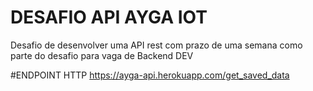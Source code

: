 # DESAFIO API AYGA IOT
Desafio de desenvolver uma API rest com prazo de uma semana como parte do desafio para vaga de Backend DEV





#ENDPOINT HTTP
https://ayga-api.herokuapp.com/get_saved_data